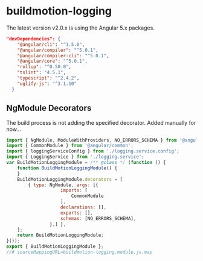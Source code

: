 # buildmotion-logging

The latest version v2.0.x is using the Angular 5.x packages. 

```json
"devDependencies": {
    "@angular/cli": "^1.5.0",
    "@angular/compiler": "^5.0.1",
    "@angular/compiler-cli": "^5.0.1",
    "@angular/core": "^5.0.1",
    "rollup": "^0.50.0",
    "tslint": "4.5.1",
    "typescript": "^2.4.2",
    "uglify-js": "^3.1.10"
  }
```

## NgModule Decorators
The build process is not adding the specified decorator. Added manually for now...

```javascript
import { NgModule, ModuleWithProviders, NO_ERRORS_SCHEMA } from '@angular/core';
import { CommonModule } from '@angular/common';
import { loggingServiceConfig } from './logging.service.config';
import { LoggingService } from './logging.service';
var BuildMotionLoggingModule = /** @class */ (function () {
    function BuildMotionLoggingModule() {
    }
    BuildMotionLoggingModule.decorators = [
        { type: NgModule, args: [{
                    imports: [
                        CommonModule
                    ],
                    declarations: [],
                    exports: [],
                    schemas: [NO_ERRORS_SCHEMA],
                },] },
    ];
    return BuildMotionLoggingModule;
}());
export { BuildMotionLoggingModule };
//# sourceMappingURL=buildmotion-logging.module.js.map
```